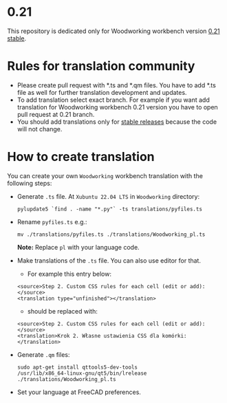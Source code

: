 # 0.21

This repository is dedicated only for Woodworking workbench version [0.21 stable](https://github.com/dprojects/Woodworking/releases/tag/0.21).

# Rules for translation community

* Please create pull request with *.ts and *.qm files. You have to add *.ts file as well for further translation development and updates.
* To add translation select exact branch. For example if you want add translation for Woodworking workbench 0.21 version you have to open pull request at 0.21 branch.
* You should add translations only for [stable releases](https://github.com/dprojects/Woodworking/releases) because the code will not change.

# How to create translation

You can create your own `Woodworking` workbench translation with the following steps:

* Generate `.ts` file. At `Xubuntu 22.04 LTS` in `Woodworking` directory:
	
	```
	pylupdate5 `find . -name "*.py"` -ts translations/pyfiles.ts
	```
	
* Rename `pyfiles.ts` e.g.:

	```
	mv ./translations/pyfiles.ts ./translations/Woodworking_pl.ts
	```
	
	**Note:** Replace `pl` with your language code.
	
* Make translations of the `.ts` file. You can also use editor for that.

	* For example this entry below:
	```
	<source>Step 2. Custom CSS rules for each cell (edit or add):</source>
	<translation type="unfinished"></translation>
	```
	* should be replaced with:
	```
	<source>Step 2. Custom CSS rules for each cell (edit or add):</source>
	<translation>Krok 2. Własne ustawienia CSS dla komórki:</translation>
	```

* Generate `.qm` files:
	
	```
	sudo apt-get install qttools5-dev-tools
	/usr/lib/x86_64-linux-gnu/qt5/bin/lrelease ./translations/Woodworking_pl.ts
	```

* Set your language at FreeCAD preferences.
